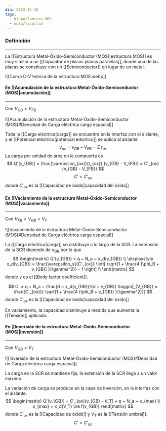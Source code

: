 ```yaml
---
dia: 2023-11-10
tags:
  - dispo/Juntura-MOS
  - nota/facultad
---
```

### Definición
---
La [[Estructura Metal-Óxido-Semiconductor (MOS)|estructura MOS]] es muy similar a un [[Capacitor de placas planas paralelas]], donde una de las placas se constituye con un [[Semiconductor]] en lugar de un metal.

![[Curva C-V teórica de la estructura MOS.webp]]

#### En [[Acumulación de la estructura Metal-Óxido-Semiconductor (MOS)|acumulación]]
---
Con $V_{GB} < V_{FB}$ 

![[Acumulación de la estructura Metal-Óxido-Semiconductor (MOS)#Densidad de Carga eléctrica carga espacial]]

Toda la [[Carga eléctrica|carga]] se encuentra en la interfaz con el aislante, y el [[Potencial eléctrico|potencial eléctrico]] se aplica al aislante $$ v_{ox} = v_{GB} - V_{FB} = E ~ t_{ox} $$
La carga por unidad de área en la compuerta es $$ Q'(v_{GB}) = \frac{\varepsilon_{ox}}{t_{ox}} (v_{GB} - V_{FB}) = C'_{ox}(v_{GB} - V_{FB}) $$ $$ C' = C'_{ox} $$ donde $C'_{ox}$ es la [[Capacidad de óxido|capacidad del óxido]]

#### En [[Vaciamiento de la estructura Metal-Óxido-Semiconductor (MOS)|vaciamiento]]
---
Con $V_{FB} < V_{GB} < V_{T}$ 

![[Vaciamiento de la estructura Metal-Óxido-Semiconductor (MOS)#Densidad de Carga eléctrica carga espacial]]

La [[Carga eléctrica|carga]] se distribuye a lo largo de la SCR. La extensión de la SCR depende de $v_{GB}$ por lo que $$ \begin{matrix} 
	Q'(v_{GB}) = q ~ N_a ~ x_d(v_{GB}) \\ 
	\displaystyle x_d(v_{GB}) = \frac{\varepsilon_s}{C'_{ox}} \left[ \sqrt{1 + \frac{4 (\phi_B + v_{GB}) }{\gamma^2}} - 1 \right] \\
\end{matrix} $$ donde $\gamma$ es el [[Body factor coefficient]].

$$ C' = q ~ N_a ~ \frac{d ~ x_d(v_{GB})}{d ~ v_{GB}} \biggm|_{V_{GB}} = \frac{C'_{ox}}{ \sqrt{1 + \frac{4 (\phi_B + v_{GB}) }{\gamma^2}}} $$
 donde $C'_{ox}$ es la [[Capacidad de óxido|capacidad del óxido]]

En vaciamiento, la capacidad disminuye a medida que aumenta la [[Tensión]] aplicada.

#### En [[Inversión de la estructura Metal-Óxido-Semiconductor (MOS)|inversión]]
---
Con $V_{GB} > V_{T}$ 

![[Inversión de la estructura Metal-Óxido-Semiconductor (MOS)#Densidad de Carga eléctrica carga espacial]]

La carga en la SCR se mantiene fija, la extensión de la SCR llega a un valor máximo.

La variación de carga se produce en la capa de inversión, en la interfaz con el aislante. $$ \begin{matrix}
	Q'(v_{GB}) = C'_{ox}(v_{GB} - V_T) + q ~ N_a ~ x_{max} \\
	x_{max} = x_d(V_T) \ne f(v_{GB}) 
\end{matrix} $$ donde $C'_{ox}$ es la [[Capacidad de óxido]] y $V_T$ es la [[Tensión umbral]]. $$ C' = C'_{ox} $$

